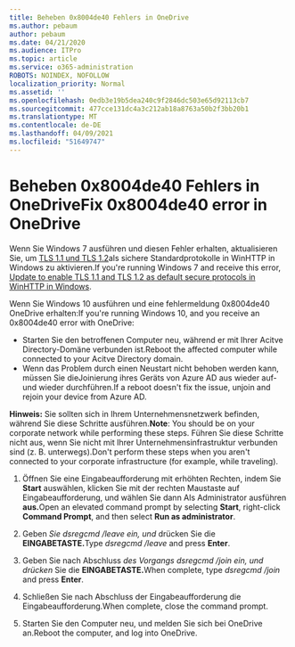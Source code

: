 ```yaml
---
title: Beheben 0x8004de40 Fehlers in OneDrive
ms.author: pebaum
author: pebaum
ms.date: 04/21/2020
ms.audience: ITPro
ms.topic: article
ms.service: o365-administration
ROBOTS: NOINDEX, NOFOLLOW
localization_priority: Normal
ms.assetid: ''
ms.openlocfilehash: 0edb3e19b5dea240c9f2846dc503e65d92113cb7
ms.sourcegitcommit: 477cce131dc4a3c212ab18a8763a50b2f3bb20b1
ms.translationtype: MT
ms.contentlocale: de-DE
ms.lasthandoff: 04/09/2021
ms.locfileid: "51649747"
---
```

# <a name="fix-0x8004de40-error-in-onedrive"></a><span data-ttu-id="3af9a-102">Beheben 0x8004de40 Fehlers in OneDrive</span><span class="sxs-lookup"><span data-stu-id="3af9a-102">Fix 0x8004de40 error in OneDrive</span></span>

<span data-ttu-id="3af9a-103">Wenn Sie Windows 7 ausführen und diesen Fehler erhalten, aktualisieren Sie, um [TLS 1.1 und TLS 1.2](https://support.microsoft.com/topic/update-to-enable-tls-1-1-and-tls-1-2-as-default-secure-protocols-in-winhttp-in-windows-c4bd73d2-31d7-761e-0178-11268bb10392)als sichere Standardprotokolle in WinHTTP in Windows zu aktivieren.</span><span class="sxs-lookup"><span data-stu-id="3af9a-103">If you're running Windows 7 and receive this error, [Update to enable TLS 1.1 and TLS 1.2 as default secure protocols in WinHTTP in Windows](https://support.microsoft.com/topic/update-to-enable-tls-1-1-and-tls-1-2-as-default-secure-protocols-in-winhttp-in-windows-c4bd73d2-31d7-761e-0178-11268bb10392).</span></span>

<span data-ttu-id="3af9a-104">Wenn Sie Windows 10 ausführen und eine fehlermeldung 0x8004de40 OneDrive erhalten:</span><span class="sxs-lookup"><span data-stu-id="3af9a-104">If you're running Windows 10, and you receive an 0x8004de40 error with OneDrive:</span></span>

- <span data-ttu-id="3af9a-105">Starten Sie den betroffenen Computer neu, während er mit Ihrer Acitve Directory-Domäne verbunden ist.</span><span class="sxs-lookup"><span data-stu-id="3af9a-105">Reboot the affected computer while connected to your Acitve Directory domain.</span></span>
- <span data-ttu-id="3af9a-106">Wenn das Problem durch einen Neustart nicht behoben werden kann, müssen Sie dieJoinierung ihres Geräts von Azure AD aus wieder auf- und wieder durchführen.</span><span class="sxs-lookup"><span data-stu-id="3af9a-106">If a reboot doesn't fix the issue, unjoin and rejoin your device from Azure AD.</span></span> 

<span data-ttu-id="3af9a-107">**Hinweis:** Sie sollten sich in Ihrem Unternehmensnetzwerk befinden, während Sie diese Schritte ausführen.</span><span class="sxs-lookup"><span data-stu-id="3af9a-107">**Note**: You should be on your corporate network while performing these steps.</span></span> <span data-ttu-id="3af9a-108">Führen Sie diese Schritte nicht aus, wenn Sie nicht mit Ihrer Unternehmensinfrastruktur verbunden sind (z. B. unterwegs).</span><span class="sxs-lookup"><span data-stu-id="3af9a-108">Don't perform these steps when you aren't connected to your corporate infrastructure (for example, while traveling).</span></span> 

1. <span data-ttu-id="3af9a-109">Öffnen Sie eine Eingabeaufforderung mit erhöhten Rechten, indem Sie **Start** auswählen, klicken Sie mit der rechten Maustaste auf Eingabeaufforderung, und wählen Sie dann Als Administrator ausführen **aus.**</span><span class="sxs-lookup"><span data-stu-id="3af9a-109">Open an elevated command prompt by selecting **Start**, right-click **Command Prompt**, and then select **Run as administrator**.</span></span>

1. <span data-ttu-id="3af9a-110">Geben *Sie dsregcmd /leave ein, und* drücken Sie die **EINGABETASTE.**</span><span class="sxs-lookup"><span data-stu-id="3af9a-110">Type *dsregcmd /leave* and press **Enter**.</span></span>

1. <span data-ttu-id="3af9a-111">Geben Sie nach Abschluss *des Vorgangs dsregcmd /join ein, und drücken* Sie die **EINGABETASTE.**</span><span class="sxs-lookup"><span data-stu-id="3af9a-111">When complete, type *dsregcmd /join* and press **Enter**.</span></span>

1. <span data-ttu-id="3af9a-112">Schließen Sie nach Abschluss der Eingabeaufforderung die Eingabeaufforderung.</span><span class="sxs-lookup"><span data-stu-id="3af9a-112">When complete, close the command prompt.</span></span>

1. <span data-ttu-id="3af9a-113">Starten Sie den Computer neu, und melden Sie sich bei OneDrive an.</span><span class="sxs-lookup"><span data-stu-id="3af9a-113">Reboot the computer, and log into OneDrive.</span></span>